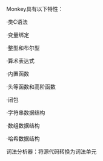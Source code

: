 Monkey具有以下特性：

·类C语法

·变量绑定

·整型和布尔型

·算术表达式

·内置函数

·头等函数和高阶函数

·闭包

·字符串数据结构

·数组数据结构

·哈希数据结构

词法分析器：将源代码转换为词法单元